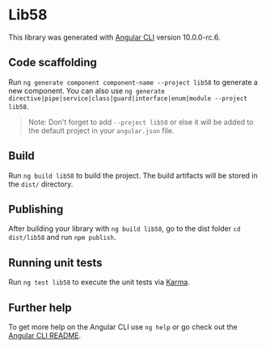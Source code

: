 # Lib58

This library was generated with [Angular CLI](https://github.com/angular/angular-cli) version 10.0.0-rc.6.

## Code scaffolding

Run `ng generate component component-name --project lib58` to generate a new component. You can also use `ng generate directive|pipe|service|class|guard|interface|enum|module --project lib58`.
> Note: Don't forget to add `--project lib58` or else it will be added to the default project in your `angular.json` file. 

## Build

Run `ng build lib58` to build the project. The build artifacts will be stored in the `dist/` directory.

## Publishing

After building your library with `ng build lib58`, go to the dist folder `cd dist/lib58` and run `npm publish`.

## Running unit tests

Run `ng test lib58` to execute the unit tests via [Karma](https://karma-runner.github.io).

## Further help

To get more help on the Angular CLI use `ng help` or go check out the [Angular CLI README](https://github.com/angular/angular-cli/blob/master/README.md).
